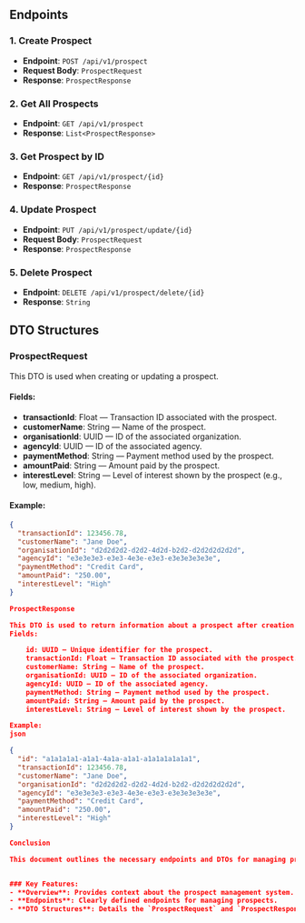 ## Endpoints

### 1. Create Prospect

- **Endpoint**: `POST /api/v1/prospect`
- **Request Body**: `ProspectRequest`
- **Response**: `ProspectResponse`

### 2. Get All Prospects

- **Endpoint**: `GET /api/v1/prospect`
- **Response**: `List<ProspectResponse>`

### 3. Get Prospect by ID

- **Endpoint**: `GET /api/v1/prospect/{id}`
- **Response**: `ProspectResponse`

### 4. Update Prospect

- **Endpoint**: `PUT /api/v1/prospect/update/{id}`
- **Request Body**: `ProspectRequest`
- **Response**: `ProspectResponse`

### 5. Delete Prospect

- **Endpoint**: `DELETE /api/v1/prospect/delete/{id}`
- **Response**: `String`

## DTO Structures

### ProspectRequest

This DTO is used when creating or updating a prospect.

#### Fields:

- **transactionId**: Float — Transaction ID associated with the prospect.
- **customerName**: String — Name of the prospect.
- **organisationId**: UUID — ID of the associated organization.
- **agencyId**: UUID — ID of the associated agency.
- **paymentMethod**: String — Payment method used by the prospect.
- **amountPaid**: String — Amount paid by the prospect.
- **interestLevel**: String — Level of interest shown by the prospect (e.g., low, medium, high).

#### Example:

```json
{
  "transactionId": 123456.78,
  "customerName": "Jane Doe",
  "organisationId": "d2d2d2d2-d2d2-4d2d-b2d2-d2d2d2d2d2d",
  "agencyId": "e3e3e3e3-e3e3-4e3e-e3e3-e3e3e3e3e3e",
  "paymentMethod": "Credit Card",
  "amountPaid": "250.00",
  "interestLevel": "High"
}

ProspectResponse

This DTO is used to return information about a prospect after creation or retrieval.
Fields:

    id: UUID — Unique identifier for the prospect.
    transactionId: Float — Transaction ID associated with the prospect.
    customerName: String — Name of the prospect.
    organisationId: UUID — ID of the associated organization.
    agencyId: UUID — ID of the associated agency.
    paymentMethod: String — Payment method used by the prospect.
    amountPaid: String — Amount paid by the prospect.
    interestLevel: String — Level of interest shown by the prospect.

Example:
json

{
  "id": "a1a1a1a1-a1a1-4a1a-a1a1-a1a1a1a1a1a1",
  "transactionId": 123456.78,
  "customerName": "Jane Doe",
  "organisationId": "d2d2d2d2-d2d2-4d2d-b2d2-d2d2d2d2d2d",
  "agencyId": "e3e3e3e3-e3e3-4e3e-e3e3-e3e3e3e3e3e",
  "paymentMethod": "Credit Card",
  "amountPaid": "250.00",
  "interestLevel": "High"
}

Conclusion

This document outlines the necessary endpoints and DTOs for managing prospects within the application. Ensure that your requests and responses adhere to these structures for proper functionality.


### Key Features:
- **Overview**: Provides context about the prospect management system.
- **Endpoints**: Clearly defined endpoints for managing prospects.
- **DTO Structures**: Details the `ProspectRequest` and `ProspectResponse` with examples to clarify the expected data format.

